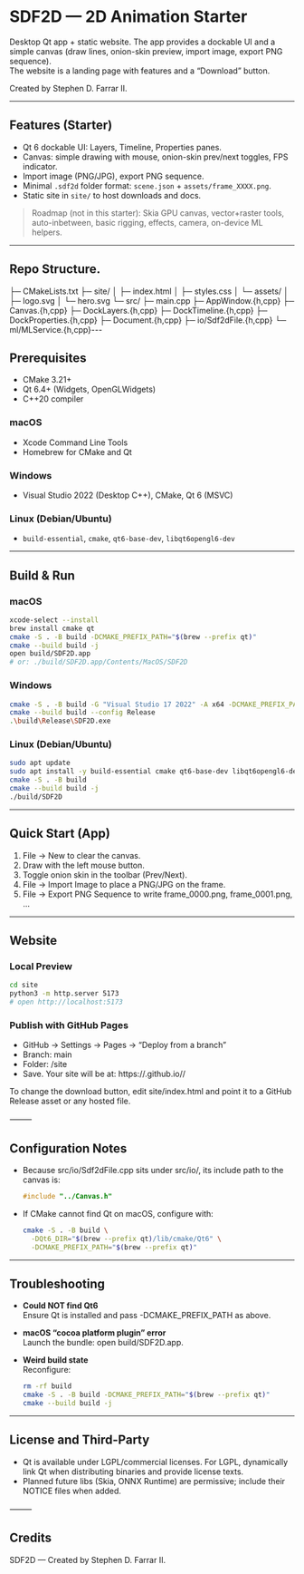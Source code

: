 # SDF2D — 2D Animation Starter

Desktop Qt app + static website. The app provides a dockable UI and a simple canvas (draw lines, onion-skin preview, import image, export PNG sequence).  
The website is a landing page with features and a “Download” button.

Created by Stephen D. Farrar II.

---

## Features (Starter)
- Qt 6 dockable UI: Layers, Timeline, Properties panes.
- Canvas: simple drawing with mouse, onion-skin prev/next toggles, FPS indicator.
- Import image (PNG/JPG), export PNG sequence.
- Minimal `.sdf2d` folder format: `scene.json` + `assets/frame_XXXX.png`.
- Static site in `site/` to host downloads and docs.

> Roadmap (not in this starter): Skia GPU canvas, vector+raster tools, auto-inbetween, basic rigging, effects, camera, on-device ML helpers.

---

## Repo Structure.
├─ CMakeLists.txt
├─ site/
│  ├─ index.html
│  ├─ styles.css
│  └─ assets/
│     ├─ logo.svg
│     └─ hero.svg
└─ src/
├─ main.cpp
├─ AppWindow.{h,cpp}
├─ Canvas.{h,cpp}
├─ DockLayers.{h,cpp}
├─ DockTimeline.{h,cpp}
├─ DockProperties.{h,cpp}
├─ Document.{h,cpp}
├─ io/Sdf2dFile.{h,cpp}
└─ ml/MLService.{h,cpp}---

## Prerequisites
- CMake 3.21+
- Qt 6.4+ (Widgets, OpenGLWidgets)
- C++20 compiler

### macOS
- Xcode Command Line Tools  
- Homebrew for CMake and Qt

### Windows
- Visual Studio 2022 (Desktop C++), CMake, Qt 6 (MSVC)

### Linux (Debian/Ubuntu)
- `build-essential`, `cmake`, `qt6-base-dev`, `libqt6opengl6-dev`

---

## Build & Run

### macOS
```bash
xcode-select --install
brew install cmake qt
cmake -S . -B build -DCMAKE_PREFIX_PATH="$(brew --prefix qt)"
cmake --build build -j
open build/SDF2D.app
# or: ./build/SDF2D.app/Contents/MacOS/SDF2D
```
### Windows
```bash
cmake -S . -B build -G "Visual Studio 17 2022" -A x64 -DCMAKE_PREFIX_PATH="C:\Qt\6.x.x\msvc2019_64"
cmake --build build --config Release
.\build\Release\SDF2D.exe
```
### Linux (Debian/Ubuntu)
```bash
sudo apt update
sudo apt install -y build-essential cmake qt6-base-dev libqt6opengl6-dev
cmake -S . -B build
cmake --build build -j
./build/SDF2D
```

---

## Quick Start (App)
  1. File → New to clear the canvas.
  2. Draw with the left mouse button.
  3. Toggle onion skin in the toolbar (Prev/Next).
  4. File → Import Image to place a PNG/JPG on the frame.
  5. File → Export PNG Sequence to write frame_0000.png, frame_0001.png, …

---

## Website

### Local Preview
```bash
cd site
python3 -m http.server 5173
# open http://localhost:5173
```
### Publish with GitHub Pages
- GitHub → Settings → Pages → “Deploy from a branch”
- Branch: main
- Folder: /site
- Save. Your site will be at:
  https://<your-username>.github.io/<repo-name>/

To change the download button, edit site/index.html and point it to a GitHub Release asset or any hosted file.

⸻

## Configuration Notes

- Because src/io/Sdf2dFile.cpp sits under src/io/, its include path to the canvas is:
  ```cpp
  #include "../Canvas.h"
  ```
- If CMake cannot find Qt on macOS, configure with:
  ```bash
  cmake -S . -B build \
    -DQt6_DIR="$(brew --prefix qt)/lib/cmake/Qt6" \
    -DCMAKE_PREFIX_PATH="$(brew --prefix qt)"
  ```

---

## Troubleshooting

- **Could NOT find Qt6**  
  Ensure Qt is installed and pass -DCMAKE_PREFIX_PATH as above.

- **macOS “cocoa platform plugin” error**  
  Launch the bundle: open build/SDF2D.app.

- **Weird build state**  
  Reconfigure:
  ```bash
  rm -rf build
  cmake -S . -B build -DCMAKE_PREFIX_PATH="$(brew --prefix qt)"
  cmake --build build -j
  ```

---

## License and Third-Party

- Qt is available under LGPL/commercial licenses. For LGPL, dynamically link Qt when distributing binaries and provide license texts.
- Planned future libs (Skia, ONNX Runtime) are permissive; include their NOTICE files when added.

⸻

## Credits

SDF2D — Created by Stephen D. Farrar II.
